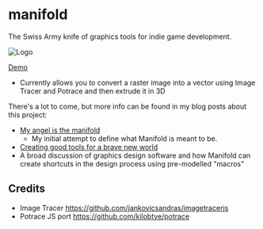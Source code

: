 # manifold
The Swiss Army knife of graphics tools for indie game development.

![Logo](https://cdn.rawgit.com/paulbrzeski/manifold/master/assets/manifold.svg)

[Demo](http://manifold.paulbrzeski.com)
- Currently allows you to convert a raster image into a vector using Image Tracer and Potrace and then extrude it in 3D

There's a lot to come, but more info can be found in my blog posts about this project: 
- [My angel is the manifold](https://medium.com/@mail_59849/my-angel-is-the-manifold-d0b718d03071)
  - My initial attempt to define what Manifold is meant to be.
- [Creating good tools for a brave new world](https://medium.com/@mail_59849/creating-good-tools-for-a-brave-new-world-a85fa2da43cf)
- A broad discussion of graphics design software and how Manifold can create shortcuts in the design process using pre-modelled "macros"

## Credits
- Image Tracer https://github.com/jankovicsandras/imagetracerjs
- Potrace JS port https://github.com/kilobtye/potrace